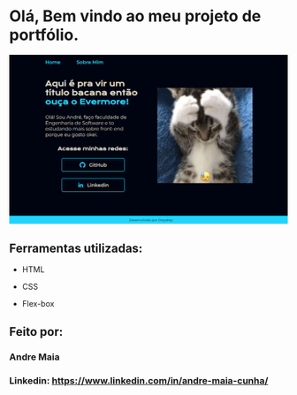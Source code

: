 
# Olá, Bem vindo ao meu projeto de portfólio.

![image](assets/Captura%20de%20tela%202023-11-28%20221327.png)

## Ferramentas utilizadas:

* HTML

* CSS

* Flex-box

## Feito por:

### Andre Maia

### Linkedin: https://www.linkedin.com/in/andre-maia-cunha/
